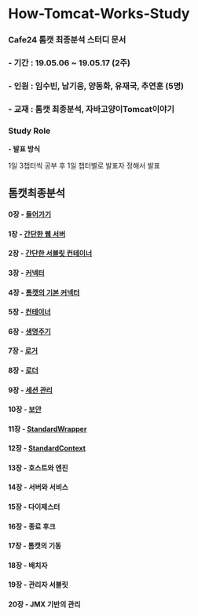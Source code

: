 # How-Tomcat-Works-Study
### Cafe24 톰캣 최종분석 스터디 문서
### - 기간 : 19.05.06 ~ 19.05.17 (2주)
### - 인원 : 임수빈, 남기웅, 양동화, 유재국, 추연훈 (5명)
### - 교재 : 톰캣 최종분석, 자바고양이Tomcat이야기
### Study Role
  __- 발표 방식__

   1일 3챕터씩 공부 후 1일 챕터별로 발표자 정해서 발표 

## 톰캣최종분석

#### 0장 - [들어가기](https://github.com/Soobinnn/How-Tomcat-Works-Study/blob/master/src/YangDonghwa/markdown/00.%20%EB%93%A4%EC%96%B4%EA%B0%80%EA%B8%B0.md)

#### 1장 - [간단한 웹 서버](https://github.com/Soobinnn/How-Tomcat-Works-Study/blob/master/src/YangDonghwa/markdown/01.%20%EA%B0%84%EB%8B%A8%ED%95%9C%20%EC%9B%B9%20%EC%84%9C%EB%B2%84.md)

#### 2장 - [간단한 서블릿 컨테이너](https://github.com/Soobinnn/How-Tomcat-Works-Study/blob/master/src/ImSoobin/Chap02/README.md)

#### 3장 - [커넥터](<https://github.com/Soobinnn/How-Tomcat-Works-Study/blob/master/src/NamGiUng/Chap03/README.md>)

#### 4장 - [톰캣의 기본 커넥터](https://github.com/Soobinnn/How-Tomcat-Works-Study/tree/master/src/YuJaeGuk/Chap04/README.md)

#### 5장 - [컨테이너](https://github.com/Soobinnn/How-Tomcat-Works-Study/blob/master/src/ChuYeonHoon/Chap05/README.md)

#### 6장 - [생명주기](https://github.com/Soobinnn/How-Tomcat-Works-Study/blob/master/src/YangDonghwa/markdown/06.%20%EC%83%9D%EB%AA%85%EC%A3%BC%EA%B8%B0.md)

#### 7장 - [로거](https://github.com/Soobinnn/How-Tomcat-Works-Study/blob/master/src/ImSoobin/Chap07/README.md)

#### 8장 - [로더](<https://github.com/Soobinnn/How-Tomcat-Works-Study/blob/master/src/NamGiUng/Chap08/README.md>)

#### 9장 - [세션 관리](https://github.com/Soobinnn/How-Tomcat-Works-Study/blob/master/src/ChuYeonHoon/Chap09/README.md)

#### 10장 - [보안](https://github.com/Soobinnn/How-Tomcat-Works-Study/blob/master/src/YuJaeGuk/Chap10/README.md)

#### 11장 - [StandardWrapper](https://github.com/Soobinnn/How-Tomcat-Works-Study/blob/master/src/YangDonghwa/markdown/11.%20StandardWrapper.md)

#### 12장 - [StandardContext](https://github.com/Soobinnn/How-Tomcat-Works-Study/blob/master/src/ImSoobin/Chap12/README.md)

#### 13장 - 호스트와 엔진

#### 14장 - 서버와 서비스

#### 15장 - 다이제스터

#### 16장 - 종료 후크

#### 17장 - 톰캣의 기동

#### 18장 - 배치자

#### 19장 - 관리자 서블릿

#### 20장 - JMX 기반의 관리
